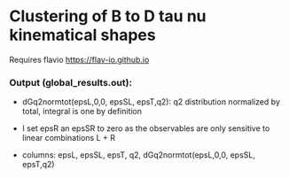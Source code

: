# Clustering of B to D tau nu kinematical shapes


Requires flavio https://flav-io.github.io



### Output (global_results.out): 

 
* dGq2normtot(epsL,0,0, epsSL, epsT,q2): q2 distribution normalized by total,  integral is one by definition 


* I set epsR an epsSR to zero  as the observables are only sensitive to linear combinations  L + R

* columns: epsL, epsSL, epsT, q2, dGq2normtot(epsL,0,0, epsSL, epsT,q2)





